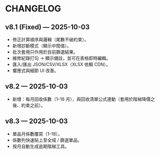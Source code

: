 # CHANGELOG

## v8.1 (Fixed) — 2025-10-03
- 修正計算順序與邏輯（尾數不破約束）。
- 新增診斷模式（顯示中間值）。
- 批次套用只作用於目前篩選結果。
- 維修紀錄打勾 → 顯示備註，並可在表格即時編輯。
- 匯入/匯出 JSON/CSV/XLSX（XLSX 依賴 CDN）。
- 響應式與細節 UI 改善。

## v8.2 — 2025-10-03
- 新增：每月回收係數（1–18 月），與回收清單公式連動（套用於階梯降價之後、約束之前）。

## v8.3 — 2025-10-03
- 單品月係數覆寫（1–18）。
- 係數列快速貼上至全域 / 篩選單品。
- 按月自動生成逾期階梯工具。
